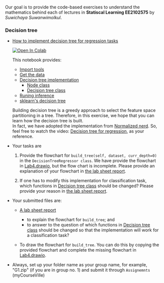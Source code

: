  Our goal is to provide the code-based exercises to understand the mathematics behind each of lectures in **Statiscal Learning EE2102575** by *Suwichaya Suwanwimolkul*.


### Decision tree  

  - [How to implement decision tree for regression tasks](main.ipynb) 
    
    <a target="_blank" href="https://colab.research.google.com/github/GenAI-CUEE/Statistical-Learning-EE575-Y2024/blob/master/Lab5/main.ipynb">
    <img src="https://colab.research.google.com/assets/colab-badge.svg" alt="Open In Colab"/>
    </a>

    This notebook provides: 

    - [Import tools](#import-tools)
    - [Get the data](#get-the-data) 
    - [Decision tree implementation](#decision-tree-implementation)
        - [Node class](#node-class)
        - [Decision tree class](#decision-tree-regresssor-class)
    - [Runing inference](#running-inference)
    - [sklearn's decision tree](#sk-learn-decision-treee-regressor)

    
    Building decision tree is a greedy approach to select the feature space partitioning in a tree. 
    Therefore, in this exercise, we hope that you can learn how the decision tree is built.    
    In fact, we have adopted the implementation from [Normalized nerd](https://www.youtube.com/@NormalizedNerd). 
    So, feel free to watch the video: [Decision tree for regression](https://www.youtube.com/watch?v=UhY5vPfQIrA), as your reference. 
 
  - Your tasks are 
    1. Provide the flowchart for `build_tree(self, dataset, curr_depth=0)` in the `DecisionTreeRegressor class`. We have provide the flowchart in [Lab4.drawio](Lab5/FlowChart/Lab4.drawio), but the flow chart is incomplete. Please provide an explanation of your flowchart in [the lab sheet report](https://docs.google.com/document/d/1k8ZRV82h77Vwxc1H-u_OzqdHPrGLDGJwGSPyFx42M9M/edit?usp=sharing). 

    2. If one has to modify this implementation for classification task, which functions in [Decision tree class](#decision-tree-regressor-class) should be changed? Please provide your reason in [the lab sheet report](https://docs.google.com/document/d/1k8ZRV82h77Vwxc1H-u_OzqdHPrGLDGJwGSPyFx42M9M/edit?usp=sharing).   

  - Your submitted files are:
    - [A lab sheet report](https://docs.google.com/document/d/1k8ZRV82h77Vwxc1H-u_OzqdHPrGLDGJwGSPyFx42M9M/edit?usp=sharing) 
      - to explain the flowchart for `build_tree`; and
      - to answer to the question of which functions in [Decision tree class](#decision-tree-regressor-class) should be changed so that the implementation will work for a classification task? 
    
    - To draw the flowchart for `build_tree`. You can do this by copying the provided flowchart and complete the missing flowchart in [Lab4.drawio](Lab5/FlowChart/Lab4.drawio). 

  - Always, set up your folder name as your group name, for example, "G1.zip"  (if you are in group no. 1) and submit it through `Assignemnts` (myCourseVille)